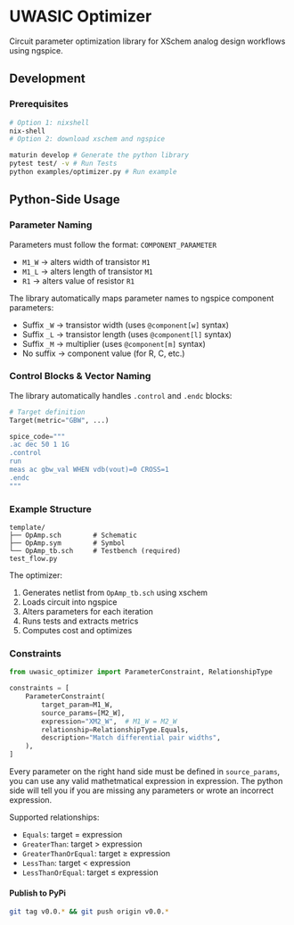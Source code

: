 # UWASIC Optimizer

Circuit parameter optimization library for XSchem analog design workflows using ngspice.

## Development

### Prerequisites

```bash
# Option 1: nixshell
nix-shell
# Option 2: download xschem and ngspice
```

```bash
maturin develop # Generate the python library
pytest test/ -v # Run Tests
python examples/optimizer.py # Run example
```

## Python-Side Usage

### Parameter Naming

Parameters must follow the format: `COMPONENT_PARAMETER`

- `M1_W` → alters width of transistor `M1`
- `M1_L` → alters length of transistor `M1`
- `R1` → alters value of resistor `R1`

The library automatically maps parameter names to ngspice component parameters:

- Suffix `_W` → transistor width (uses `@component[w]` syntax)
- Suffix `_L` → transistor length (uses `@component[l]` syntax)
- Suffix `_M` → multiplier (uses `@component[m]` syntax)
- No suffix → component value (for R, C, etc.)

### Control Blocks & Vector Naming

The library automatically handles `.control` and `.endc` blocks:

```python
# Target definition
Target(metric="GBW", ...)

spice_code="""
.ac dec 50 1 1G
.control
run
meas ac gbw_val WHEN vdb(vout)=0 CROSS=1
.endc
"""
```

### Example Structure

```
template/
├── OpAmp.sch        # Schematic
├── OpAmp.sym        # Symbol
└── OpAmp_tb.sch     # Testbench (required)
test_flow.py
```

The optimizer:

1. Generates netlist from `OpAmp_tb.sch` using xschem
2. Loads circuit into ngspice
3. Alters parameters for each iteration
4. Runs tests and extracts metrics
5. Computes cost and optimizes

### Constraints

```python
from uwasic_optimizer import ParameterConstraint, RelationshipType

constraints = [
    ParameterConstraint(
        target_param=M1_W,
        source_params=[M2_W],
        expression="XM2_W",  # M1_W = M2_W
        relationship=RelationshipType.Equals,
        description="Match differential pair widths",
    ),
]
```

Every parameter on the right hand side must be defined in `source_params`, you can use any valid mathetmatical expression in expression. The python side will tell you if you are missing any parameters or wrote an incorrect expression.

Supported relationships:

- `Equals`: target = expression
- `GreaterThan`: target > expression
- `GreaterThanOrEqual`: target ≥ expression
- `LessThan`: target < expression
- `LessThanOrEqual`: target ≤ expression

#### Publish to PyPi

```bash
git tag v0.0.* && git push origin v0.0.*
```
